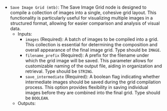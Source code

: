 - `Save Image Grid (mtb)`: The Save Image Grid node is designed to compile a collection of images into a single, cohesive grid layout. This functionality is particularly useful for visualizing multiple images in a structured format, allowing for easier comparison and analysis of visual data.
    - Inputs:
        - `images` (Required): A batch of images to be compiled into a grid. This collection is essential for determining the composition and overall appearance of the final image grid. Type should be `IMAGE`.
        - `filename_prefix` (Required): A prefix for the filename under which the grid image will be saved. This parameter allows for customizable naming of the output file, aiding in organization and retrieval. Type should be `STRING`.
        - `save_intermediate` (Required): A boolean flag indicating whether intermediate images should be saved during the grid compilation process. This option provides flexibility in saving individual images before they are combined into the final grid. Type should be `BOOLEAN`.
    - Outputs:
